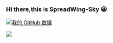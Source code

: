 ### Hi there,this is SpreadWing-Sky 😀 
[![我的 GitHub 数据](https://github-readme-stats.vercel.app/api?username=SpreadWings-Sky&show_icons=true&theme=dracula)]()
<!--
**SpreadWings-Sky/SpreadWings-Sky** is a ✨ _special_ ✨ repository because its `README.md` (this file) appears on your GitHub profile.

Here are some ideas to get you started:

- 🔭 I’m currently working on ...
- 🌱 I’m currently learning ...
- 👯 I’m looking to collaborate on ...
- 🤔 I’m looking for help with ...
- 💬 Ask me about ...
- 📫 How to reach me: ...
- 😄 Pronouns: ...
- ⚡ Fun fact: ...
-->
![](https://count.getloli.com/get/@SpreadWings-Sky?theme=moebooru-h)

